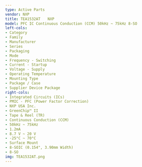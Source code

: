 ```yaml
---
type: Active Parts
vendor: NXP
title: TEA1532AT　　NXP
model: PFC IC Continuous Conduction (CCM) 50kHz ~ 75kHz 8-SO
left-cols:
- Category
- Family
- Manufacturer
- Series
- Packaging 
- Mode
- Frequency - Switching
- Current - Startup
- Voltage - Supply
- Operating Temperature
- Mounting Type
- Package / Case
- Supplier Device Package
right-cols:
- Integrated Circuits (ICs)
- PMIC - PFC (Power Factor Correction)
- NXP USA Inc.
- GreenChip™ II
- Tape & Reel (TR) 
- Continuous Conduction (CCM)
- 50kHz ~ 75kHz
- 1.2mA
- 8.7 V ~ 20 V
- -25°C ~ 70°C
- Surface Mount
- 8-SOIC (0.154", 3.90mm Width)
- 8-SO
img: TEA1532AT.png
---
```

